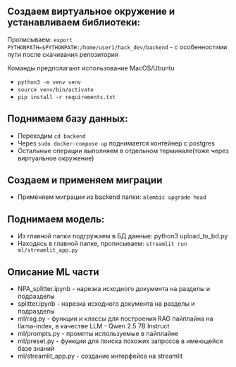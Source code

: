 ## Создаем виртуальное окружение и устанавливаем библиотеки:
Прописываем: `export PYTHONPATH=$PYTHONPATH:/home/user1/hack_dev/backend` - с особенностями пути после скачивания репозитория

Команды предполагают использование MacOS/Ubuntu
* `python3 -m venv venv`
* `source venv/bin/activate`
* `pip install -r requirements.txt`
## Поднимаем базу данных:
* Переходим `cd backend`
* Через `sudo docker-compose up` поднимается контейнер с postgres
* Остальные операции выполняем в отдельном терминале(тоже через виртуальное окружение)
## Создаем и применяем миграции
* Применяем миграции из backend папки: `alembic upgrade head`
## Поднимаем модель:
* Из главной папки подгружаем в БД данные: python3 upload_to_bd.py
* Находясь в главной папке, прописываем: `streamlit run ml/streamlit_app.py`

## Описание ML части
* NPA_splitter.ipynb - нарезка исходного документа на разделы и подразделы
* splitter.ipynb - нарезка исходного документа на разделы и подразделы
* ml/rag.py - функции и классы для построения RAG пайплайна на llama-index, в качестве LLM - Qwen 2.5 7B Instruct
* ml/prompts.py - промпты используемые в пайплайне
* ml/preset.py - функции для поиска похожих запросов в имеющейся базе знаний
* ml/streamlit_app.py - создание интерфейса на streamlit 
